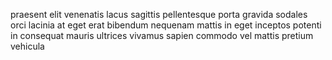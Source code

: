 praesent elit venenatis lacus sagittis pellentesque porta gravida sodales orci
lacinia at eget erat bibendum nequenam mattis in eget inceptos potenti in
consequat mauris ultrices vivamus sapien commodo vel mattis pretium vehicula
